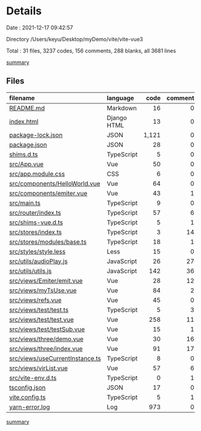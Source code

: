 # Details

Date : 2021-12-17 09:42:57

Directory /Users/keyu/Desktop/myDemo/vite/vite-vue3

Total : 31 files,  3237 codes, 156 comments, 288 blanks, all 3681 lines

[summary](results.md)

## Files
| filename | language | code | comment | blank | total |
| :--- | :--- | ---: | ---: | ---: | ---: |
| [README.md](/README.md) | Markdown | 16 | 0 | 12 | 28 |
| [index.html](/index.html) | Django HTML | 13 | 0 | 1 | 14 |
| [package-lock.json](/package-lock.json) | JSON | 1,121 | 0 | 1 | 1,122 |
| [package.json](/package.json) | JSON | 28 | 0 | 1 | 29 |
| [shims.d.ts](/shims.d.ts) | TypeScript | 5 | 0 | 0 | 5 |
| [src/App.vue](/src/App.vue) | Vue | 50 | 0 | 4 | 54 |
| [src/app.module.css](/src/app.module.css) | CSS | 6 | 0 | 1 | 7 |
| [src/components/HelloWorld.vue](/src/components/HelloWorld.vue) | Vue | 64 | 0 | 9 | 73 |
| [src/components/emiter.vue](/src/components/emiter.vue) | Vue | 43 | 1 | 1 | 45 |
| [src/main.ts](/src/main.ts) | TypeScript | 9 | 0 | 2 | 11 |
| [src/router/index.ts](/src/router/index.ts) | TypeScript | 57 | 6 | 5 | 68 |
| [src/shims-vue.d.ts](/src/shims-vue.d.ts) | TypeScript | 5 | 1 | 1 | 7 |
| [src/stores/index.ts](/src/stores/index.ts) | TypeScript | 3 | 14 | 1 | 18 |
| [src/stores/modules/base.ts](/src/stores/modules/base.ts) | TypeScript | 18 | 1 | 2 | 21 |
| [src/styles/style.less](/src/styles/style.less) | Less | 15 | 0 | 1 | 16 |
| [src/utils/audioPlay.js](/src/utils/audioPlay.js) | JavaScript | 26 | 27 | 2 | 55 |
| [src/utils/utils.js](/src/utils/utils.js) | JavaScript | 142 | 36 | 11 | 189 |
| [src/views/Emiter/emit.vue](/src/views/Emiter/emit.vue) | Vue | 28 | 12 | 2 | 42 |
| [src/views/myTsUse.vue](/src/views/myTsUse.vue) | Vue | 84 | 2 | 7 | 93 |
| [src/views/refs.vue](/src/views/refs.vue) | Vue | 45 | 0 | 7 | 52 |
| [src/views/test/test.ts](/src/views/test/test.ts) | TypeScript | 5 | 3 | 1 | 9 |
| [src/views/test/test.vue](/src/views/test/test.vue) | Vue | 258 | 11 | 28 | 297 |
| [src/views/test/testSub.vue](/src/views/test/testSub.vue) | Vue | 15 | 1 | 3 | 19 |
| [src/views/three/demo.vue](/src/views/three/demo.vue) | Vue | 30 | 16 | 4 | 50 |
| [src/views/three/index.vue](/src/views/three/index.vue) | Vue | 91 | 17 | 8 | 116 |
| [src/views/useCurrentInstance.ts](/src/views/useCurrentInstance.ts) | TypeScript | 8 | 0 | 2 | 10 |
| [src/views/virList.vue](/src/views/virList.vue) | Vue | 57 | 6 | 4 | 67 |
| [src/vite-env.d.ts](/src/vite-env.d.ts) | TypeScript | 0 | 1 | 1 | 2 |
| [tsconfig.json](/tsconfig.json) | JSON | 17 | 0 | 1 | 18 |
| [vite.config.ts](/vite.config.ts) | TypeScript | 5 | 1 | 2 | 8 |
| [yarn-error.log](/yarn-error.log) | Log | 973 | 0 | 163 | 1,136 |

[summary](results.md)